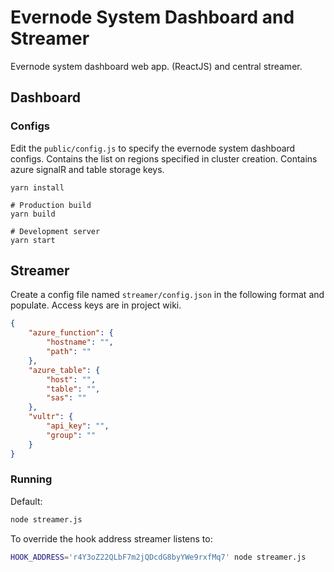 # Evernode System Dashboard and Streamer
Evernode system dashboard web app. (ReactJS) and central streamer.

## Dashboard

### Configs
Edit the `public/config.js` to specify the evernode system dashboard configs.
Contains the list on regions specified in cluster creation.
Contains azure signalR and table storage keys.

```
yarn install

# Production build
yarn build

# Development server
yarn start
```


## Streamer

Create a config file named `streamer/config.json` in the following format and populate. Access keys are in project wiki.
```json
{
    "azure_function": {
        "hostname": "",
        "path": ""
    },
    "azure_table": {
        "host": "",
        "table": "",
        "sas": ""
    },
    "vultr": {
        "api_key": "",
        "group": ""
    }
}
```
### Running

Default:
```bash
node streamer.js
```
To override the hook address streamer listens to:
```bash
HOOK_ADDRESS='r4Y3oZ22QLbF7m2jQDcdG8byYWe9rxfMq7' node streamer.js
```
